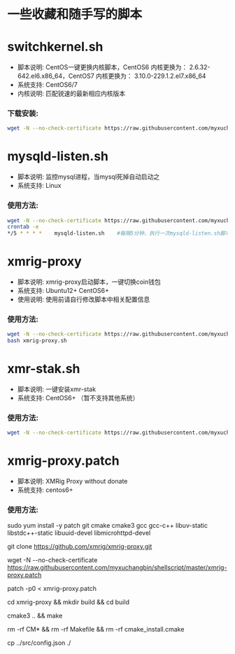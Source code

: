 # 一些收藏和随手写的脚本

switchkernel.sh
======

- 脚本说明: CentOS一键更换内核脚本，CentOS6 内核更换为： 2.6.32-642.el6.x86_64，CentOS7 内核更换为： 3.10.0-229.1.2.el7.x86_64
- 系统支持: CentOS6/7
- 内核说明: 匹配锐速的最新相应内核版本

### 下载安装:
``` bash
wget -N --no-check-certificate https://raw.githubusercontent.com/myxuchangbin/shellscript/master/switchkernel.sh && chmod +x bbr.sh && bash switchkernel.sh
```
mysqld-listen.sh
======

- 脚本说明: 监控mysql进程，当mysql死掉自动启动之
- 系统支持: Linux

### 使用方法:
``` bash
wget -N --no-check-certificate https://raw.githubusercontent.com/myxuchangbin/shellscript/master/mysqld-listen.sh && chmod +x mysqld-listen.sh
crontab -e
*/5 * * * *    mysqld-listen.sh    #每隔5分钟，执行一次mysqld-listen.sh脚本。
```
xmrig-proxy
======

- 脚本说明: xmrig-proxy启动脚本，一键切换coin钱包
- 系统支持: Ubuntu12+ CentOS6+
- 使用说明: 使用前请自行修改脚本中相关配置信息

### 使用方法:
``` bash
wget -N --no-check-certificate https://raw.githubusercontent.com/myxuchangbin/shellscript/master/xmrig-proxy/xmrig-proxy.sh && chmod +x xmrig-proxy.sh
bash xmrig-proxy.sh
```

xmr-stak.sh
======

- 脚本说明: 一键安装xmr-stak
- 系统支持: CentOS6+ （暂不支持其他系统）

### 使用方法:
``` bash
wget -N --no-check-certificate https://raw.githubusercontent.com/myxuchangbin/shellscript/master/xmr-stak.sh && chmod +x xmr-stak.sh && bash xmr-stak.sh
```

xmrig-proxy.patch
======

- 脚本说明: XMRig Proxy without donate
- 系统支持: centos6+

### 使用方法:

sudo yum install -y patch git cmake cmake3 gcc gcc-c++ libuv-static libstdc++-static libuuid-devel libmicrohttpd-devel

git clone https://github.com/xmrig/xmrig-proxy.git

wget -N --no-check-certificate https://raw.githubusercontent.com/myxuchangbin/shellscript/master/xmrig-proxy.patch

patch -p0 < xmrig-proxy.patch

cd xmrig-proxy && mkdir build && cd build

cmake3 .. && make

rm -rf CM* && rm -rf Makefile && rm -rf cmake_install.cmake

cp ../src/config.json ./
